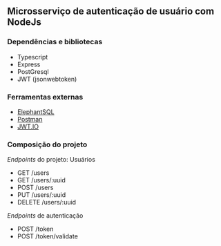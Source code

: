## Microsserviço de autenticação de usuário com NodeJs

### Dependências e bibliotecas

- Typescript
- Express
- PostGresql
- JWT (jsonwebtoken)

### Ferramentas externas

- [ElephantSQL]
- [Postman]
- [JWT.IO]

### Composição do projeto

_Endpoints_ do projeto:
Usuários

- GET /users
- GET /users/:uuid
- POST /users
- PUT /users/:uuid
- DELETE /users/:uuid

_Endpoints_ de autenticação

- POST /token
- POST /token/validate

[elephantsql]: https://www.elephantsql.com/
[postman]: https://www.postman.com/
[jwt.io]: https://jwt.io/
